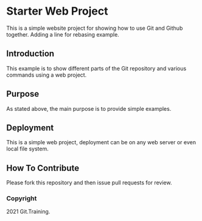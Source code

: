 # Starter Web Project

This is a simple website project for 
showing how to use Git and Github together. Adding a line for rebasing example.

## Introduction

This example is to show different parts of the Git repository and various commands using a web project. 

## Purpose

As stated above, the main purpose is to
provide simple examples.

## Deployment

This is a simple web project, deployment
can be on any web server or even local file system.

## How To Contribute

Please fork this repository and then issue pull requests for review.

### Copyright

2021 Git.Training.